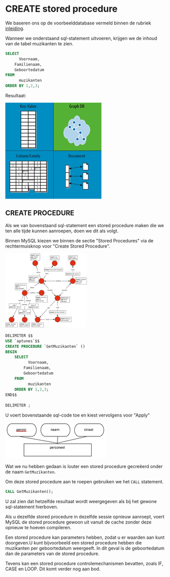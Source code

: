 # CREATE stored procedure

We baseren ons op de voorbeelddatabase vermeld binnen de rubriek [inleiding](inleiding.md).

Wanneer we onderstaand sql-statement uitvoeren, krijgen we de inhoud van de tabel muzikanten te zien.

```sql
SELECT 
	  Voornaam,
    Familienaam,
    Geboortedatum
FROM 
	  muzikanten
ORDER BY 1,2,3;
```

Resultaat:

![](../../.gitbook/assets/image%20%2835%29.png)

## CREATE PROCEDURE

Als we van bovenstaand sql-statement een stored procedure maken die we ten alle tijde kunnen aanroepen, doen we dit als volgt.

Binnen MySQL kiezen we binnen de sectie "Stored Procedures" via de rechtermuisknop voor "Create Stored Procedure".

![](../../.gitbook/assets/image%20%283%29.png)

```sql
DELIMITER $$
USE `aptunes`$$
CREATE PROCEDURE `GetMuzikanten` ()
BEGIN
	SELECT 
		  Voornaam,
		Familienaam,
		Geboortedatum
	FROM 
		  muzikanten
	ORDER BY 1,2,3;
END$$

DELIMITER ;
```

U voert bovenstaande sql-code toe en kiest vervolgens voor "Apply"

![](../../.gitbook/assets/image%20%2853%29.png)

Wat we nu hebben gedaan is louter een stored procedure gecreëerd onder de naam `GetMuzikanten`.

Om deze stored procedure aan te roepen gebruiken we het `CALL` statement.

```sql
CALL GetMuzikanten();
```

U zal zien dat hetzelfde resultaat wordt weergegeven als bij het gewone sql-statement hierboven.

Als u dezelfde stored procedure in dezelfde sessie opnieuw aanroept, voert MySQL de stored procedure gewoon uit vanuit de cache zonder deze opnieuw te hoeven compileren.

Een stored procedure kan parameters hebben, zodat u er waarden aan kunt doorgeven.U kunt bijvoorbeeld een stored procedure hebben die muzikanten per geboortedatum weergeeft. In dit geval is de geboortedatum dan de parameters van de stored procedure.

Tevens kan een stored procedure controlemechanismen bevatten, zoals IF, CASE en LOOP. Dit komt verder nog aan bod.

